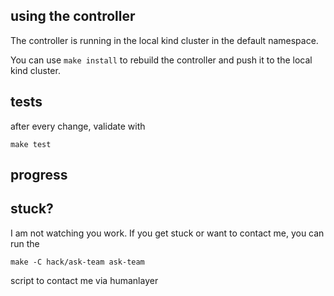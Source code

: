 ## using the controller

The controller is running in the local kind cluster in the default namespace.

You can use `make install` to rebuild the controller and push it to the local kind cluster.

## tests

after every change, validate with

```
make test
```

## progress

## stuck?

I am not watching you work. If you get stuck or want to contact me, you can run the

```
make -C hack/ask-team ask-team
```

script to contact me via humanlayer
